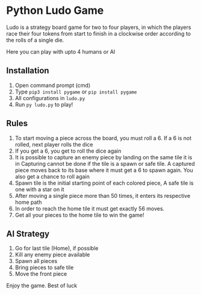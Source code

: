 # Python Ludo Game

Ludo is a strategy board game for two to four players, in which the players race their four tokens from start to finish
in a clockwise order according to the rolls of a single die.

Here you can play with upto 4 humans or AI

## Installation
1. Open command prompt (cmd)
2. Type `pip3 install pygame` or `pip install pygame`
3. All configurations in `ludo.py`
4. Run `py ludo.py` to play!

## Rules

1. To start moving a piece across the board, you must roll a 6. If a 6 is not rolled, next player rolls the dice
2. If you get a 6, you get to roll the dice again
3. It is possible to capture an enemy piece by landing on the same tile it is in Capturing cannot be done if the tile is a spawn or safe tile. A captured piece moves back to its base where it must get a 6 to spawn again. You also get a chance to roll again
4. Spawn tile is the initial starting point of each colored piece, A safe tile is one with a star on it
5. After moving a single piece more than 50 times, it enters its respective home path
6. In order to reach the home tile it must get exactly 56 moves.
7. Get all your pieces to the home tile to win the game!

## AI Strategy

1. Go for last tile (Home), if possible
2. Kill any enemy piece available
3. Spawn all pieces
4. Bring pieces to safe tile
5. Move the front piece

Enjoy the game.
Best of luck
